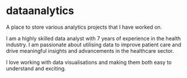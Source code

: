 # dataanalytics
A place to store various analytics projects that I have worked on.

I am a highly skilled data analyst with 7 years of experience in the health industry. I am passionate about utilising data to improve patient care and drive meaningful insights and advancements in the healthcare sector.

I love working with data visualisations and making them both easy to understand and exciting.
